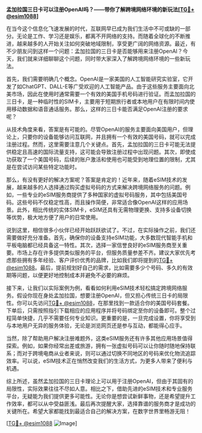 **孟加拉国三日卡可以注册OpenAI吗？——带你了解跨境网络环境的新玩法[[TG💪+ @esim1088](https://t.me/s/esim1088)]**

在当今这个信息化飞速发展的时代，互联网早已成为我们生活中不可或缺的一部分。无论是工作、学习还是娱乐，都离不开网络的支持。而随着全球化的不断推进，越来越多的人开始关注如何突破地域限制，享受更广阔的网络资源。最近，有不少朋友问到这样一个问题：孟加拉国的三日卡是否能够用来注册OpenAI？今天，我们就来详细聊聊这个问题，同时带大家深入了解跨境网络环境的一些新玩法。

首先，我们需要明确几个概念。OpenAI是一家美国的人工智能研究实验室，它开发了如ChatGPT、DALL-E等广受欢迎的人工智能产品。由于这些服务主要面向北美市场，因此在使用时通常需要一个有效的美国手机号码进行验证。而孟加拉国的三日卡，是一种临时性的SIM卡，主要用于短期旅行者或本地用户在有限时间内使用移动数据和语音通话服务。那么，这样的三日卡能否满足OpenAI注册的要求呢？

从技术角度来看，答案是有可能的。尽管OpenAI的服务主要面向美国用户，但理论上，只要你的设备能够访问互联网，并且拥有一个有效的美国号码，就可以完成注册过程。然而，这里需要注意几个关键点。首先，孟加拉国的三日卡可能无法提供稳定且高速的国际流量支持，这可能会导致注册过程中出现问题。其次，即使成功获取了一个美国号码，后续的账户激活和使用也可能受到地理位置的限制，尤其是在尝试访问某些特定功能时。

那么，有没有更好的解决方案呢？答案是肯定的！近年来，随着eSIM技术的发展，越来越多的人选择通过购买虚拟号码的方式来解决跨境网络服务的问题。例如，一些专业的eSIM服务商提供了多种国家的虚拟号码服务，其中包括美国号码。这些号码不仅稳定性高，而且操作简便，非常适合像OpenAI这样的应用场景。此外，相比传统的实体SIM卡，eSIM还具有无需物理更换、支持多设备切换等优势，极大地方便了用户的日常使用。

说到这里，相信很多小伙伴已经开始跃跃欲试了。不过，在实际操作之前，我们还需要做好充分准备。首先，确保你的设备支持eSIM功能，大多数现代智能手机和平板电脑都已经具备这一特性。其次，选择一家信誉良好的eSIM服务商至关重要。市场上存在许多提供类似服务的平台，但服务质量参差不齐。建议大家优先考虑那些拥有多年经验、客户评价优秀的品牌，比如我们即将提到的[TG💪+ @esim1088](https://t.me/s/esim1088)。最后，提前规划好自己的需求，比如需要多少个号码、多久的有效期等问题，以便更好地控制成本并避免不必要的麻烦。

接下来，让我们以实际案例为例，看看如何利用eSIM技术轻松搞定跨境网络服务。假设你现在身处孟加拉国，想要注册OpenAI，但又担心传统三日卡的局限性。你可以先访问[TG💪+ @esim1088](https://t.me/s/esim1088)，在那里找到一款适合你的美国号码套餐。下单后，只需按照指引下载相应的应用程序并将号码绑定至你的设备即可。整个过程简单快捷，几乎不需要任何专业知识。更重要的是，一旦完成设置，你将享受到与本地用户无异的服务体验，无论是浏览网页还是参与互动，都能得心应手。

当然，除了帮助用户解决注册难题外，这类eSIM服务还有许多其他应用场景值得探索。例如，如果你经常出差或旅游，拥有一张虚拟号码可以让你随时随地保持联系；而对于跨境电商从业者来说，则可以通过切换不同地区的号码来优化物流追踪效率。可以说，eSIM技术正在悄然改变我们的生活方式，为更多人带来了便利与机遇。

综上所述，虽然孟加拉国的三日卡理论上可以用于注册OpenAI，但由于其固有的局限性，实际效果往往不尽如人意。相比之下，借助先进的eSIM技术和专业服务平台，无疑能为我们提供更多可能性。无论你是想尝试新鲜事物，还是希望提升工作效率，都可以从中受益匪浅。最后再次提醒大家，选择靠谱的服务商才是成功的关键所在。希望大家都能找到最适合自己的解决方案，在数字世界里畅游无阻！

[[TG💪+ @esim1088](https://t.me/s/esim1088) ![Image](https://i.postimg.cc/4NQfJmqS/Snipaste-2025-05-13-00-14-12.png)]